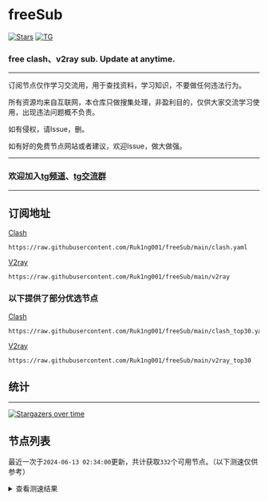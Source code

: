 # freeSub
[![Stars](https://img.shields.io/github/stars/Ruk1ng001/freeSub)](https://github.com/Ruk1ng001/freeSub/stargazers)
[![TG](https://img.shields.io/badge/Telegram-gray?logo=Telegram)](https://t.me/Ruk1ng001)
### free clash、v2ray sub. Update at anytime.

---

订阅节点仅作学习交流用，用于查找资料，学习知识，不要做任何违法行为。

所有资源均来自互联网，本仓库只做搜集处理，非盈利目的，仅供大家交流学习使用，出现违法问题概不负责。

如有侵权，请Issue，删。

如有好的免费节点网站或者建议，欢迎Issue，做大做强。

---

### 欢迎加入[tg频道](https://t.me/Ruk1ng001)、[tg交流群](https://t.me/+-e-b04EE5Cw2NmU1)

---

## 订阅地址
[Clash](https://raw.githubusercontent.com/Ruk1ng001/freeSub/main/clash.yaml)
```
https://raw.githubusercontent.com/Ruk1ng001/freeSub/main/clash.yaml
```
[V2ray](https://raw.githubusercontent.com/Ruk1ng001/freeSub/main/v2ray)
```
https://raw.githubusercontent.com/Ruk1ng001/freeSub/main/v2ray
```
### 以下提供了部分优选节点

[Clash](https://raw.githubusercontent.com/Ruk1ng001/freeSub/main/clash_top30.yaml)
```
https://raw.githubusercontent.com/Ruk1ng001/freeSub/main/clash_top30.yaml
```
[V2ray](https://raw.githubusercontent.com/Ruk1ng001/freeSub/main/v2ray_top30)
```
https://raw.githubusercontent.com/Ruk1ng001/freeSub/main/v2ray_top30
```

## 统计

---

[![Stargazers over time](https://starchart.cc/Ruk1ng001/freeSub.svg)](https://starchart.cc/Ruk1ng001/freeSub)

## 节点列表

最近一次于`2024-06-13 02:34:00`更新，共计获取`332`个可用节点。（以下测速仅供参考）

<details> <summary>查看测速结果</summary>

| 序号 | 节点 | 带宽 | 延迟 |
|:--:|:--:|:--:|:--:|
 | 1 | CN😈github.com/Ruk1ng001_904937073 | 4.26MB/s | 366.00ms |
 | 2 | Other😈github.com/Ruk1ng001_-425146335 | 3.45MB/s | 688.00ms |
 | 3 | CN😈github.com/Ruk1ng001_688576700 | 3.33MB/s | 753.00ms |
 | 4 | CN😈github.com/Ruk1ng001_920970208 | 3.18MB/s | 677.00ms |
 | 5 | CA😈github.com/Ruk1ng001_-854571811 | 3.10MB/s | 622.00ms |
 | 6 | CA😈github.com/Ruk1ng001_316088600 | 2.94MB/s | 640.00ms |
 | 7 | CA😈github.com/Ruk1ng001_402854358 | 2.85MB/s | 666.00ms |
 | 8 | CN😈github.com/Ruk1ng001_-601408921 | 2.74MB/s | 408.00ms |
 | 9 | UM😈github.com/Ruk1ng001_-850469968 | 2.68MB/s | 1197.00ms |
 | 10 | CA😈github.com/Ruk1ng001_377075407 | 2.54MB/s | 656.00ms |
 | 11 | JP😈github.com/Ruk1ng001_-1772844331 | 2.38MB/s | 388.00ms |
 | 12 | Other😈github.com/Ruk1ng001_1112293865 | 2.38MB/s | 361.00ms |
 | 13 | JP😈github.com/Ruk1ng001_1607806176 | 2.10MB/s | 503.00ms |
 | 14 | SG😈github.com/Ruk1ng001_1258538554 | 2.09MB/s | 406.00ms |
 | 15 | CN😈github.com/Ruk1ng001_510837293 | 2.06MB/s | 352.00ms |
 | 16 | UM😈github.com/Ruk1ng001_-1398207475 | 2.01MB/s | 1397.00ms |
 | 17 | JP😈github.com/Ruk1ng001_114988891 | 1.87MB/s | 416.00ms |
 | 18 | CN😈github.com/Ruk1ng001_-1037551786 | 1.84MB/s | 709.00ms |
 | 19 | JP😈github.com/Ruk1ng001_844203367 | 1.77MB/s | 556.00ms |
 | 20 | TW😈github.com/Ruk1ng001_-2139466378 | 1.69MB/s | 1768.00ms |
 | 21 | KR😈github.com/Ruk1ng001_-1492631877 | 1.69MB/s | 469.00ms |
 | 22 | CN😈github.com/Ruk1ng001_1441326630 | 1.68MB/s | 361.00ms |
 | 23 | JP😈github.com/Ruk1ng001_1878928951 | 1.67MB/s | 492.00ms |
 | 24 | KR😈github.com/Ruk1ng001_-1692751462 | 1.57MB/s | 482.00ms |
 | 25 | CA😈github.com/Ruk1ng001_1999450718 | 1.50MB/s | 1476.00ms |
 | 26 | CA😈github.com/Ruk1ng001_-883207488 | 1.44MB/s | 1378.00ms |
 | 27 | CA😈github.com/Ruk1ng001_-1037727474 | 1.44MB/s | 1237.00ms |
 | 28 | CA😈github.com/Ruk1ng001_1809624382 | 1.42MB/s | 1198.00ms |
 | 29 | UM😈github.com/Ruk1ng001_1263919475 | 1.39MB/s | 1166.00ms |
 | 30 | UM😈github.com/Ruk1ng001_-1666842268 | 1.39MB/s | 1858.00ms |
 | 31 | CA😈github.com/Ruk1ng001_1450536171 | 1.38MB/s | 1488.00ms |
 | 32 | Other😈github.com/Ruk1ng001_-1548487528 | 1.37MB/s | 1613.00ms |
 | 33 | CA😈github.com/Ruk1ng001_-1715974018 | 1.37MB/s | 487.00ms |
 | 34 | UM😈github.com/Ruk1ng001_-445833043 | 1.36MB/s | 1143.00ms |
 | 35 | CA😈github.com/Ruk1ng001_-1094650613 | 1.35MB/s | 1442.00ms |
 | 36 | CA😈github.com/Ruk1ng001_1380254517 | 1.34MB/s | 1508.00ms |
 | 37 | CN😈github.com/Ruk1ng001_-372369807 | 1.34MB/s | 393.00ms |
 | 38 | CA😈github.com/Ruk1ng001_-999722348 | 1.33MB/s | 1457.00ms |
 | 39 | CA😈github.com/Ruk1ng001_473767417 | 1.33MB/s | 1213.00ms |
 | 40 | CA😈github.com/Ruk1ng001_-477419616 | 1.29MB/s | 1475.00ms |
 | 41 | Other😈github.com/Ruk1ng001_-1219048255 | 1.29MB/s | 1289.00ms |
 | 42 | CN😈github.com/Ruk1ng001_-1437563166 | 1.28MB/s | 460.00ms |
 | 43 | UM😈github.com/Ruk1ng001_-553933340 | 1.28MB/s | 1186.00ms |
 | 44 | UM😈github.com/Ruk1ng001_1043516510 | 1.26MB/s | 1059.00ms |
 | 45 | CA😈github.com/Ruk1ng001_1626132040 | 1.24MB/s | 1985.00ms |
 | 46 | CA😈github.com/Ruk1ng001_303948354 | 1.23MB/s | 1202.00ms |
 | 47 | UM😈github.com/Ruk1ng001_-1039305949 | 1.20MB/s | 1097.00ms |
 | 48 | CA😈github.com/Ruk1ng001_364808279 | 1.18MB/s | 1581.00ms |
 | 49 | UM😈github.com/Ruk1ng001_-1257421967 | 1.18MB/s | 1256.00ms |
 | 50 | CA😈github.com/Ruk1ng001_-192811613 | 1.18MB/s | 1994.00ms |
 | 51 | Asia😈github.com/Ruk1ng001_-934204614 | 1.16MB/s | 1575.00ms |
 | 52 | HK😈github.com/Ruk1ng001_-592931911 | 1.14MB/s | 1080.00ms |
 | 53 | CA😈github.com/Ruk1ng001_-9408553 | 1.14MB/s | 1401.00ms |
 | 54 | UM😈github.com/Ruk1ng001_1429229212 | 1.13MB/s | 1382.00ms |
 | 55 | Americas😈github.com/Ruk1ng001_1321573364 | 1.13MB/s | 1219.00ms |
 | 56 | JP😈github.com/Ruk1ng001_-835037001 | 1.12MB/s | 944.00ms |
 | 57 | JP😈github.com/Ruk1ng001_1063907809 | 1.12MB/s | 448.00ms |
 | 58 | UM😈github.com/Ruk1ng001_613534464 | 1.11MB/s | 1638.00ms |
 | 59 | HK😈github.com/Ruk1ng001_-53588819 | 1.11MB/s | 1030.00ms |
 | 60 | CA😈github.com/Ruk1ng001_-1831429985 | 1.10MB/s | 1659.00ms |
 | 61 | UM😈github.com/Ruk1ng001_337036286 | 1.09MB/s | 886.00ms |
 | 62 | UM😈github.com/Ruk1ng001_-2100351759 | 1.09MB/s | 1185.00ms |
 | 63 | FR😈github.com/Ruk1ng001_131987944 | 1.08MB/s | 2071.00ms |
 | 64 | CA😈github.com/Ruk1ng001_-352530556 | 1.07MB/s | 1201.00ms |
 | 65 | CA😈github.com/Ruk1ng001_1107270903 | 1.06MB/s | 1841.00ms |
 | 66 | CA😈github.com/Ruk1ng001_1498486617 | 1.06MB/s | 1673.00ms |
 | 67 | UM😈github.com/Ruk1ng001_913949734 | 1.06MB/s | 1212.00ms |
 | 68 | UM😈github.com/Ruk1ng001_-1116103577 | 1.05MB/s | 1261.00ms |
 | 69 | Euro😈github.com/Ruk1ng001_25263239 | 1.03MB/s | 1552.00ms |
 | 70 | UM😈github.com/Ruk1ng001_459534470 | 1.03MB/s | 1428.00ms |
 | 71 | CA😈github.com/Ruk1ng001_1386396304 | 1.02MB/s | 1671.00ms |
 | 72 | HK😈github.com/Ruk1ng001_1857095228 | 1.02MB/s | 998.00ms |
 | 73 | UM😈github.com/Ruk1ng001_-1986465562 | 1.01MB/s | 1196.00ms |
 | 74 | CA😈github.com/Ruk1ng001_-1738939954 | 1.01MB/s | 1531.00ms |
 | 75 | US😈github.com/Ruk1ng001_-902044123 | 1.00MB/s | 1279.00ms |
 | 76 | US😈github.com/Ruk1ng001_1506970697 | 1022.92KB/s | 1258.00ms |
 | 77 | UM😈github.com/Ruk1ng001_2054894954 | 1021.92KB/s | 1207.00ms |
 | 78 | HK😈github.com/Ruk1ng001_-730605236 | 1017.22KB/s | 1846.00ms |
 | 79 | CN😈github.com/Ruk1ng001_-1445423274 | 1014.50KB/s | 437.00ms |
 | 80 | UM😈github.com/Ruk1ng001_1757626469 | 999.02KB/s | 1743.00ms |
 | 81 | US😈github.com/Ruk1ng001_1719080356 | 993.64KB/s | 1306.00ms |
 | 82 | CA😈github.com/Ruk1ng001_-291653458 | 983.85KB/s | 1617.00ms |
 | 83 | US😈github.com/Ruk1ng001_1078349392 | 980.36KB/s | 1312.00ms |
 | 84 | NL😈github.com/Ruk1ng001_-1015548933 | 977.62KB/s | 1357.00ms |
 | 85 | HK😈github.com/Ruk1ng001_-1850575116 | 973.30KB/s | 1812.00ms |
 | 86 | CA😈github.com/Ruk1ng001_1565625205 | 971.57KB/s | 2305.00ms |
 | 87 | UM😈github.com/Ruk1ng001_1051240296 | 951.60KB/s | 1345.00ms |
 | 88 | CN😈github.com/Ruk1ng001_-1304147794 | 950.31KB/s | 432.00ms |
 | 89 | FR😈github.com/Ruk1ng001_2145981711 | 947.18KB/s | 1694.00ms |
 | 90 | CA😈github.com/Ruk1ng001_-1022740811 | 941.41KB/s | 1668.00ms |
 | 91 | FR😈github.com/Ruk1ng001_628145102 | 939.29KB/s | 995.00ms |
 | 92 | US😈github.com/Ruk1ng001_667748138 | 937.59KB/s | 1353.00ms |
 | 93 | CA😈github.com/Ruk1ng001_1141390239 | 932.68KB/s | 1774.00ms |
 | 94 | CN😈github.com/Ruk1ng001_-1668762993 | 931.55KB/s | 779.00ms |
 | 95 | NL😈github.com/Ruk1ng001_-1059410687 | 930.40KB/s | 1352.00ms |
 | 96 | FR😈github.com/Ruk1ng001_-937432090 | 927.60KB/s | 762.00ms |
 | 97 | CA😈github.com/Ruk1ng001_2031463538 | 921.01KB/s | 1570.00ms |
 | 98 | CA😈github.com/Ruk1ng001_1718827210 | 916.97KB/s | 2064.00ms |
 | 99 | CN😈github.com/Ruk1ng001_-1830203450 | 915.20KB/s | 1475.00ms |
 | 100 | CN😈github.com/Ruk1ng001_-1486931112 | 908.68KB/s | 787.00ms |
 | 101 | PL😈github.com/Ruk1ng001_121942279 | 906.72KB/s | 802.00ms |
 | 102 | Euro😈github.com/Ruk1ng001_-935383257 | 904.76KB/s | 1679.00ms |
 | 103 | Other😈github.com/Ruk1ng001_1841253476 | 901.77KB/s | 941.00ms |
 | 104 | Euro😈github.com/Ruk1ng001_1455062586 | 899.28KB/s | 1110.00ms |
 | 105 | FR😈github.com/Ruk1ng001_-933872702 | 898.69KB/s | 1856.00ms |
 | 106 | US😈github.com/Ruk1ng001_-1407056271 | 892.31KB/s | 778.00ms |
 | 107 | TW😈github.com/Ruk1ng001_-2135311037 | 890.75KB/s | 1500.00ms |
 | 108 | UM😈github.com/Ruk1ng001_-904167292 | 890.29KB/s | 1764.00ms |
 | 109 | PL😈github.com/Ruk1ng001_-1728090304 | 889.11KB/s | 797.00ms |
 | 110 | HK😈github.com/Ruk1ng001_16385510 | 888.89KB/s | 2200.00ms |
 | 111 | CA😈github.com/Ruk1ng001_1090519050 | 884.86KB/s | 1548.00ms |
 | 112 | US😈github.com/Ruk1ng001_1932136073 | 872.54KB/s | 1449.00ms |
 | 113 | HK😈github.com/Ruk1ng001_-1694388872 | 870.38KB/s | 1656.00ms |
 | 114 | US😈github.com/Ruk1ng001_-1924809641 | 870.27KB/s | 1500.00ms |
 | 115 | PL😈github.com/Ruk1ng001_190978668 | 857.21KB/s | 842.00ms |
 | 116 | US😈github.com/Ruk1ng001_1650935518 | 843.43KB/s | 759.00ms |
 | 117 | CN😈github.com/Ruk1ng001_627584863 | 832.31KB/s | 1388.00ms |
 | 118 | Other😈github.com/Ruk1ng001_-331801907 | 817.00KB/s | 701.00ms |
 | 119 | FR😈github.com/Ruk1ng001_-1611703640 | 814.02KB/s | 1221.00ms |
 | 120 | CN😈github.com/Ruk1ng001_1120673000 | 813.98KB/s | 792.00ms |
 | 121 | CN😈github.com/Ruk1ng001_-1379830420 | 808.16KB/s | 1350.00ms |
 | 122 | CN😈github.com/Ruk1ng001_-1317370801 | 797.15KB/s | 1432.00ms |
 | 123 | FR😈github.com/Ruk1ng001_-373948873 | 782.80KB/s | 1085.00ms |
 | 124 | GB😈github.com/Ruk1ng001_-1570583276 | 775.44KB/s | 728.00ms |
 | 125 | FR😈github.com/Ruk1ng001_1061895225 | 770.32KB/s | 981.00ms |
 | 126 | US😈github.com/Ruk1ng001_1878698898 | 763.20KB/s | 801.00ms |
 | 127 | CN😈github.com/Ruk1ng001_-1885233791 | 753.98KB/s | 1459.00ms |
 | 128 | HK😈github.com/Ruk1ng001_104609929 | 750.85KB/s | 1989.00ms |
 | 129 | Americas😈github.com/Ruk1ng001_-1522491257 | 744.11KB/s | 851.00ms |
 | 130 | CN😈github.com/Ruk1ng001_-458616036 | 732.78KB/s | 1513.00ms |
 | 131 | US😈github.com/Ruk1ng001_78465603 | 730.26KB/s | 1405.00ms |
 | 132 | HK😈github.com/Ruk1ng001_-1865651985 | 727.29KB/s | 2012.00ms |
 | 133 | CN😈github.com/Ruk1ng001_1396077 | 717.43KB/s | 1423.00ms |
 | 134 | KR😈github.com/Ruk1ng001_-2075407552 | 712.04KB/s | 489.00ms |
 | 135 | CA😈github.com/Ruk1ng001_1851543490 | 706.49KB/s | 2087.00ms |
 | 136 | UM😈github.com/Ruk1ng001_1132634313 | 699.71KB/s | 1430.00ms |
 | 137 | FR😈github.com/Ruk1ng001_-388833003 | 697.18KB/s | 1033.00ms |
 | 138 | US😈github.com/Ruk1ng001_1490566360 | 696.30KB/s | 783.00ms |
 | 139 | GB😈github.com/Ruk1ng001_-2123012980 | 681.13KB/s | 786.00ms |
 | 140 | Americas😈github.com/Ruk1ng001_-1642046963 | 678.77KB/s | 1510.00ms |
 | 141 | UM😈github.com/Ruk1ng001_-1722029935 | 677.08KB/s | 1728.00ms |
 | 142 | FR😈github.com/Ruk1ng001_1511055292 | 675.43KB/s | 1036.00ms |
 | 143 | Euro😈github.com/Ruk1ng001_2065178663 | 652.51KB/s | 1302.00ms |
 | 144 | TW😈github.com/Ruk1ng001_-951294636 | 642.88KB/s | 1677.00ms |
 | 145 | JP😈github.com/Ruk1ng001_-1550569535 | 632.27KB/s | 726.00ms |
 | 146 | FR😈github.com/Ruk1ng001_1428602512 | 628.91KB/s | 1939.00ms |
 | 147 | HK😈github.com/Ruk1ng001_152113749 | 625.67KB/s | 1805.00ms |
 | 148 | FR😈github.com/Ruk1ng001_1183638361 | 613.07KB/s | 1873.00ms |
 | 149 | Other😈github.com/Ruk1ng001_-423513810 | 604.77KB/s | 2035.00ms |
 | 150 | PL😈github.com/Ruk1ng001_-158651700 | 599.52KB/s | 803.00ms |
 | 151 | JP😈github.com/Ruk1ng001_1475311080 | 597.93KB/s | 607.00ms |
 | 152 | HK😈github.com/Ruk1ng001_1684544106 | 595.25KB/s | 1732.00ms |
 | 153 | CA😈github.com/Ruk1ng001_1368946353 | 593.86KB/s | 1923.00ms |
 | 154 | CA😈github.com/Ruk1ng001_-292540982 | 583.79KB/s | 1824.00ms |
 | 155 | JP😈github.com/Ruk1ng001_-1175359799 | 581.64KB/s | 759.00ms |
 | 156 | HK😈github.com/Ruk1ng001_-1765441212 | 577.60KB/s | 2024.00ms |
 | 157 | CN😈github.com/Ruk1ng001_848882935 | 574.60KB/s | 629.00ms |
 | 158 | CN😈github.com/Ruk1ng001_208925399 | 570.40KB/s | 1058.00ms |
 | 159 | FR😈github.com/Ruk1ng001_1582206346 | 557.90KB/s | 1833.00ms |
 | 160 | FI😈github.com/Ruk1ng001_261285732 | 557.27KB/s | 1271.00ms |
 | 161 | CA😈github.com/Ruk1ng001_-535306064 | 544.80KB/s | 365.00ms |
 | 162 | SG😈github.com/Ruk1ng001_342913673 | 529.06KB/s | 2991.00ms |
 | 163 | FR😈github.com/Ruk1ng001_1940263112 | 520.18KB/s | 1064.00ms |
 | 164 | JP😈github.com/Ruk1ng001_-975737242 | 501.10KB/s | 552.00ms |
 | 165 | CA😈github.com/Ruk1ng001_1975868186 | 500.15KB/s | 1797.00ms |
 | 166 | CA😈github.com/Ruk1ng001_2010884258 | 499.27KB/s | 1567.00ms |
 | 167 | HK😈github.com/Ruk1ng001_62035034 | 493.88KB/s | 494.00ms |
 | 168 | FR😈github.com/Ruk1ng001_-1857771266 | 483.95KB/s | 2034.00ms |
 | 169 | CA😈github.com/Ruk1ng001_-475821230 | 461.19KB/s | 2109.00ms |
 | 170 | FR😈github.com/Ruk1ng001_841635199 | 454.57KB/s | 1830.00ms |
 | 171 | HK😈github.com/Ruk1ng001_500815202 | 434.07KB/s | 1862.00ms |
 | 172 | HK😈github.com/Ruk1ng001_1182880609 | 425.80KB/s | 1865.00ms |
 | 173 | CN😈github.com/Ruk1ng001_-198153625 | 413.64KB/s | 400.00ms |
 | 174 | CA😈github.com/Ruk1ng001_-445362946 | 412.97KB/s | 1919.00ms |
 | 175 | HK😈github.com/Ruk1ng001_1322631263 | 409.85KB/s | 1991.00ms |
 | 176 | CA😈github.com/Ruk1ng001_-1607020291 | 407.33KB/s | 1656.00ms |
 | 177 | HK😈github.com/Ruk1ng001_257970991 | 403.86KB/s | 2172.00ms |
 | 178 | CA😈github.com/Ruk1ng001_1885262548 | 400.72KB/s | 1674.00ms |
 | 179 | CA😈github.com/Ruk1ng001_-2085459911 | 391.36KB/s | 2469.00ms |
 | 180 | HK😈github.com/Ruk1ng001_219471925 | 388.00KB/s | 1960.00ms |
 | 181 | FR😈github.com/Ruk1ng001_-790404634 | 387.67KB/s | 1340.00ms |
 | 182 | CA😈github.com/Ruk1ng001_-1646686877 | 386.24KB/s | 1887.00ms |
 | 183 | UM😈github.com/Ruk1ng001_-1653275997 | 383.51KB/s | 2091.00ms |
 | 184 | GB😈github.com/Ruk1ng001_-1964018986 | 382.77KB/s | 738.00ms |
 | 185 | Americas😈github.com/Ruk1ng001_1822884007 | 376.04KB/s | 1395.00ms |
 | 186 | UM😈github.com/Ruk1ng001_1472351678 | 366.92KB/s | 1355.00ms |
 | 187 | JP😈github.com/Ruk1ng001_-545808329 | 365.40KB/s | 539.00ms |
 | 188 | FI😈github.com/Ruk1ng001_-924341426 | 362.46KB/s | 1203.00ms |
 | 189 | HK😈github.com/Ruk1ng001_376741775 | 355.91KB/s | 2105.00ms |
 | 190 | UM😈github.com/Ruk1ng001_-915302464 | 348.23KB/s | 1726.00ms |
 | 191 | SG😈github.com/Ruk1ng001_-1478423456 | 346.87KB/s | 504.00ms |
 | 192 | HK😈github.com/Ruk1ng001_1930582096 | 346.39KB/s | 2081.00ms |
 | 193 | FR😈github.com/Ruk1ng001_-771843790 | 335.27KB/s | 2103.00ms |
 | 194 | KR😈github.com/Ruk1ng001_-252815427 | 334.61KB/s | 1092.00ms |
 | 195 | PL😈github.com/Ruk1ng001_1550423410 | 315.68KB/s | 1037.00ms |
 | 196 | JP😈github.com/Ruk1ng001_-2134533757 | 314.66KB/s | 486.00ms |
 | 197 | FR😈github.com/Ruk1ng001_1128113646 | 311.02KB/s | 2182.00ms |
 | 198 | SG😈github.com/Ruk1ng001_1085686299 | 310.47KB/s | 619.00ms |
 | 199 | HK😈github.com/Ruk1ng001_2023960165 | 301.47KB/s | 1609.00ms |
 | 200 | SG😈github.com/Ruk1ng001_-1096426743 | 295.50KB/s | 1188.00ms |
 | 201 | CN😈github.com/Ruk1ng001_757352861 | 284.66KB/s | 808.00ms |
 | 202 | FI😈github.com/Ruk1ng001_-1793610541 | 283.43KB/s | 2350.00ms |
 | 203 | HK😈github.com/Ruk1ng001_291522958 | 277.74KB/s | 1817.00ms |
 | 204 | HK😈github.com/Ruk1ng001_-1803813952 | 274.00KB/s | 2550.00ms |
 | 205 | Americas😈github.com/Ruk1ng001_-1343243462 | 273.59KB/s | 2230.00ms |
 | 206 | CA😈github.com/Ruk1ng001_-1689549925 | 271.04KB/s | 1768.00ms |
 | 207 | PL😈github.com/Ruk1ng001_1939085576 | 269.25KB/s | 1025.00ms |
 | 208 | HK😈github.com/Ruk1ng001_-970906251 | 268.83KB/s | 2541.00ms |
 | 209 | HK😈github.com/Ruk1ng001_-725283801 | 265.05KB/s | 2141.00ms |
 | 210 | PL😈github.com/Ruk1ng001_506080190 | 264.96KB/s | 1613.00ms |
 | 211 | HK😈github.com/Ruk1ng001_-185215310 | 263.16KB/s | 2074.00ms |
 | 212 | Euro😈github.com/Ruk1ng001_-1827284712 | 262.35KB/s | 1909.00ms |
 | 213 | FR😈github.com/Ruk1ng001_1411978166 | 254.51KB/s | 817.00ms |
 | 214 | Asia😈github.com/Ruk1ng001_1110951307 | 250.20KB/s | 1792.00ms |
 | 215 | PL😈github.com/Ruk1ng001_216446560 | 244.30KB/s | 841.00ms |
 | 216 | SE😈github.com/Ruk1ng001_618408353 | 241.70KB/s | 1348.00ms |
 | 217 | UM😈github.com/Ruk1ng001_226038673 | 232.32KB/s | 1607.00ms |
 | 218 | HK😈github.com/Ruk1ng001_1127717634 | 232.25KB/s | 2318.00ms |
 | 219 | UM😈github.com/Ruk1ng001_528691366 | 229.13KB/s | 1889.00ms |
 | 220 | PL😈github.com/Ruk1ng001_-211707764 | 228.29KB/s | 828.00ms |
 | 221 | Other😈github.com/Ruk1ng001_72585541 | 227.13KB/s | 1715.00ms |
 | 222 | FR😈github.com/Ruk1ng001_-1728010228 | 225.33KB/s | 2259.00ms |
 | 223 | HK😈github.com/Ruk1ng001_-735779438 | 223.63KB/s | 2448.00ms |
 | 224 | PL😈github.com/Ruk1ng001_-728563756 | 222.12KB/s | 1134.00ms |
 | 225 | PL😈github.com/Ruk1ng001_-78977996 | 221.46KB/s | 911.00ms |
 | 226 | PL😈github.com/Ruk1ng001_1730099612 | 219.46KB/s | 1034.00ms |
 | 227 | PL😈github.com/Ruk1ng001_-398873572 | 215.19KB/s | 1700.00ms |
 | 228 | FR😈github.com/Ruk1ng001_-1255259185 | 214.13KB/s | 1115.00ms |
 | 229 | SG😈github.com/Ruk1ng001_-36704957 | 207.69KB/s | 1390.00ms |
 | 230 | FR😈github.com/Ruk1ng001_-552765619 | 203.27KB/s | 1977.00ms |
 | 231 | CA😈github.com/Ruk1ng001_-179314871 | 199.46KB/s | 2720.00ms |
 | 232 | FR😈github.com/Ruk1ng001_1367369137 | 198.00KB/s | 981.00ms |
 | 233 | FI😈github.com/Ruk1ng001_1607184926 | 197.81KB/s | 1988.00ms |
 | 234 | SG😈github.com/Ruk1ng001_1584152572 | 196.58KB/s | 1299.00ms |
 | 235 | PL😈github.com/Ruk1ng001_-711640898 | 195.93KB/s | 1510.00ms |
 | 236 | DE😈github.com/Ruk1ng001_-2104913521 | 194.24KB/s | 1113.00ms |
 | 237 | FR😈github.com/Ruk1ng001_945843644 | 190.14KB/s | 731.00ms |
 | 238 | CN😈github.com/Ruk1ng001_-1982058510 | 189.39KB/s | 1735.00ms |
 | 239 | UM😈github.com/Ruk1ng001_1259541553 | 188.64KB/s | 1566.00ms |
 | 240 | FR😈github.com/Ruk1ng001_-1409690240 | 186.79KB/s | 859.00ms |
 | 241 | SG😈github.com/Ruk1ng001_59509070 | 185.29KB/s | 1536.00ms |
 | 242 | DE😈github.com/Ruk1ng001_1796700239 | 179.61KB/s | 1940.00ms |
 | 243 | SG😈github.com/Ruk1ng001_1698104974 | 179.47KB/s | 1397.00ms |
 | 244 | SG😈github.com/Ruk1ng001_-1374540773 | 177.81KB/s | 1209.00ms |
 | 245 | CN😈github.com/Ruk1ng001_852798755 | 177.28KB/s | 1654.00ms |
 | 246 | FR😈github.com/Ruk1ng001_1723266525 | 176.91KB/s | 1802.00ms |
 | 247 | PL😈github.com/Ruk1ng001_153672896 | 176.87KB/s | 1199.00ms |
 | 248 | US😈github.com/Ruk1ng001_438197291 | 170.01KB/s | 1323.00ms |
 | 249 | DE😈github.com/Ruk1ng001_663710751 | 168.88KB/s | 1115.00ms |
 | 250 | CA😈github.com/Ruk1ng001_-1296741748 | 166.95KB/s | 2631.00ms |
 | 251 | GB😈github.com/Ruk1ng001_-1632738911 | 165.13KB/s | 967.00ms |
 | 252 | FR😈github.com/Ruk1ng001_1458109122 | 165.03KB/s | 2451.00ms |
 | 253 | Other😈github.com/Ruk1ng001_-495237546 | 164.45KB/s | 1229.00ms |
 | 254 | FR😈github.com/Ruk1ng001_-1815876387 | 161.16KB/s | 2458.00ms |
 | 255 | PL😈github.com/Ruk1ng001_1125987866 | 159.59KB/s | 1815.00ms |
 | 256 | SG😈github.com/Ruk1ng001_-985974835 | 158.69KB/s | 759.00ms |
 | 257 | UM😈github.com/Ruk1ng001_-1563092935 | 154.59KB/s | 1139.00ms |
 | 258 | CN😈github.com/Ruk1ng001_1551495728 | 153.39KB/s | 2012.00ms |
 | 259 | CA😈github.com/Ruk1ng001_235356181 | 149.87KB/s | 1963.00ms |
 | 260 | PL😈github.com/Ruk1ng001_805204726 | 146.96KB/s | 2518.00ms |
 | 261 | PL😈github.com/Ruk1ng001_936188442 | 146.30KB/s | 1551.00ms |
 | 262 | Euro😈github.com/Ruk1ng001_-274181699 | 146.05KB/s | 819.00ms |
 | 263 | FR😈github.com/Ruk1ng001_-999976788 | 140.00KB/s | 1782.00ms |
 | 264 | PL😈github.com/Ruk1ng001_1600282806 | 137.41KB/s | 2670.00ms |
 | 265 | PL😈github.com/Ruk1ng001_1473460646 | 136.98KB/s | 1221.00ms |
 | 266 | US😈github.com/Ruk1ng001_351015876 | 136.78KB/s | 2121.00ms |
 | 267 | CA😈github.com/Ruk1ng001_1156602334 | 133.16KB/s | 1539.00ms |
 | 268 | SG😈github.com/Ruk1ng001_1518864211 | 130.08KB/s | 1407.00ms |
 | 269 | US😈github.com/Ruk1ng001_666735116 | 127.14KB/s | 1690.00ms |
 | 270 | TW😈github.com/Ruk1ng001_-1753398426 | 125.29KB/s | 2704.00ms |
 | 271 | FR😈github.com/Ruk1ng001_1540704172 | 124.55KB/s | 2616.00ms |
 | 272 | SG😈github.com/Ruk1ng001_-1077634277 | 123.02KB/s | 1274.00ms |
 | 273 | SG😈github.com/Ruk1ng001_-149035261 | 122.88KB/s | 1272.00ms |
 | 274 | Other😈github.com/Ruk1ng001_518039940 | 122.28KB/s | 2563.00ms |
 | 275 | SG😈github.com/Ruk1ng001_-169164339 | 121.70KB/s | 1255.00ms |
 | 276 | SG😈github.com/Ruk1ng001_1092046360 | 121.66KB/s | 1257.00ms |
 | 277 | SG😈github.com/Ruk1ng001_-1022707562 | 121.53KB/s | 1296.00ms |
 | 278 | SG😈github.com/Ruk1ng001_-2140941848 | 121.46KB/s | 1251.00ms |
 | 279 | SG😈github.com/Ruk1ng001_-545791742 | 121.37KB/s | 1259.00ms |
 | 280 | SG😈github.com/Ruk1ng001_1165338189 | 121.36KB/s | 1251.00ms |
 | 281 | SG😈github.com/Ruk1ng001_-362920751 | 121.11KB/s | 1247.00ms |
 | 282 | SG😈github.com/Ruk1ng001_-2134369923 | 120.00KB/s | 1274.00ms |
 | 283 | SG😈github.com/Ruk1ng001_1280487478 | 119.81KB/s | 1236.00ms |
 | 284 | SG😈github.com/Ruk1ng001_-2103280200 | 119.79KB/s | 1236.00ms |
 | 285 | PL😈github.com/Ruk1ng001_-2115041744 | 118.44KB/s | 2096.00ms |
 | 286 | SG😈github.com/Ruk1ng001_-928377194 | 117.88KB/s | 1243.00ms |
 | 287 | SG😈github.com/Ruk1ng001_916602364 | 114.26KB/s | 1181.00ms |
 | 288 | SG😈github.com/Ruk1ng001_-297827052 | 112.20KB/s | 1227.00ms |
 | 289 | PL😈github.com/Ruk1ng001_977269022 | 108.65KB/s | 1938.00ms |
 | 290 | GB😈github.com/Ruk1ng001_-1305054251 | 108.05KB/s | 1160.00ms |
 | 291 | SG😈github.com/Ruk1ng001_1426541841 | 107.42KB/s | 1331.00ms |
 | 292 | SG😈github.com/Ruk1ng001_39864713 | 107.02KB/s | 1288.00ms |
 | 293 | HK😈github.com/Ruk1ng001_450261707 | 106.44KB/s | 1810.00ms |
 | 294 | Americas😈github.com/Ruk1ng001_1067190068 | 105.42KB/s | 2367.00ms |
 | 295 | CN😈github.com/Ruk1ng001_1499931997 | 104.78KB/s | 2375.00ms |
 | 296 | PL😈github.com/Ruk1ng001_-404911409 | 102.87KB/s | 2442.00ms |
 | 297 | SG😈github.com/Ruk1ng001_-81066771 | 101.48KB/s | 1396.00ms |
 | 298 | SG😈github.com/Ruk1ng001_1372051761 | 98.44KB/s | 1293.00ms |
 | 299 | SG😈github.com/Ruk1ng001_2072978138 | 97.74KB/s | 722.00ms |
 | 300 | CA😈github.com/Ruk1ng001_740064050 | 97.56KB/s | 1658.00ms |
 | 301 | Euro😈github.com/Ruk1ng001_-1368397363 | 96.66KB/s | 2216.00ms |
 | 302 | CA😈github.com/Ruk1ng001_-458595400 | 95.04KB/s | 1700.00ms |
 | 303 | DE😈github.com/Ruk1ng001_-1631111199 | 94.36KB/s | 1275.00ms |
 | 304 | SG😈github.com/Ruk1ng001_-73216429 | 91.92KB/s | 1352.00ms |
 | 305 | TW😈github.com/Ruk1ng001_1087150450 | 90.44KB/s | 652.00ms |
 | 306 | VE😈github.com/Ruk1ng001_739540855 | 89.93KB/s | 1088.00ms |
 | 307 | SG😈github.com/Ruk1ng001_-1967709828 | 88.43KB/s | 1520.00ms |
 | 308 | SG😈github.com/Ruk1ng001_-178781661 | 87.00KB/s | 1341.00ms |
 | 309 | SG😈github.com/Ruk1ng001_1302235713 | 85.70KB/s | 1329.00ms |
 | 310 | SG😈github.com/Ruk1ng001_167606130 | 84.57KB/s | 1405.00ms |
 | 311 | SG😈github.com/Ruk1ng001_1086011944 | 84.50KB/s | 1403.00ms |
 | 312 | CA😈github.com/Ruk1ng001_486666562 | 82.90KB/s | 1709.00ms |
 | 313 | SG😈github.com/Ruk1ng001_1370193001 | 80.61KB/s | 1378.00ms |
 | 314 | GB😈github.com/Ruk1ng001_1915924563 | 79.47KB/s | 989.00ms |
 | 315 | DE😈github.com/Ruk1ng001_-1726052728 | 78.45KB/s | 1072.00ms |
 | 316 | JP😈github.com/Ruk1ng001_1376649567 | 78.27KB/s | 750.00ms |
 | 317 | PL😈github.com/Ruk1ng001_-1541685197 | 76.48KB/s | 2371.00ms |
 | 318 | SG😈github.com/Ruk1ng001_1091569262 | 73.70KB/s | 2383.00ms |
 | 319 | FR😈github.com/Ruk1ng001_-239420766 | 72.86KB/s | 1238.00ms |
 | 320 | SG😈github.com/Ruk1ng001_-687864296 | 72.12KB/s | 2317.00ms |
 | 321 | CN😈github.com/Ruk1ng001_1154722683 | 71.35KB/s | 1050.00ms |
 | 322 | SG😈github.com/Ruk1ng001_1106270083 | 65.49KB/s | 2511.00ms |
 | 323 | US😈github.com/Ruk1ng001_-2001294420 | 65.39KB/s | 620.00ms |
 | 324 | UM😈github.com/Ruk1ng001_-985492814 | 64.49KB/s | 1083.00ms |
 | 325 | RU😈github.com/Ruk1ng001_-1258308123 | 59.79KB/s | 2443.00ms |
 | 326 | HK😈github.com/Ruk1ng001_-1439537055 | 59.57KB/s | 1966.00ms |
 | 327 | SG😈github.com/Ruk1ng001_1542644257 | 58.56KB/s | 2518.00ms |
 | 328 | Euro😈github.com/Ruk1ng001_1513479282 | 55.71KB/s | 2876.00ms |
 | 329 | SG😈github.com/Ruk1ng001_54239677 | 55.64KB/s | 1799.00ms |
 | 330 | CN😈github.com/Ruk1ng001_-477547714 | 54.61KB/s | 376.00ms |
 | 331 | US😈github.com/Ruk1ng001_-1190587272 | 54.23KB/s | 880.00ms |
 | 332 | CA😈github.com/Ruk1ng001_1372504354 | 52.04KB/s | 1716.00ms |


</details>